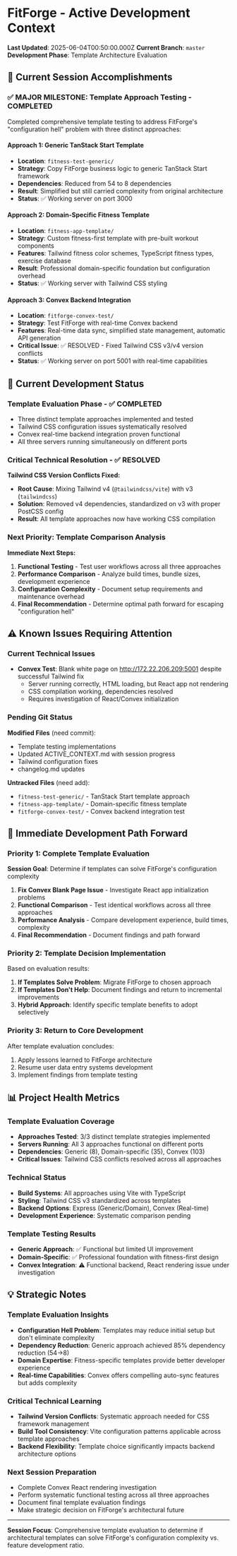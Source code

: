 # FitForge - Active Development Context

**Last Updated**: 2025-06-04T00:50:00.000Z
**Current Branch**: `master`
**Development Phase**: Template Architecture Evaluation

## 🎯 Current Session Accomplishments

### ✅ MAJOR MILESTONE: Template Approach Testing - COMPLETED
Completed comprehensive template testing to address FitForge's "configuration hell" problem with three distinct approaches:

#### Approach 1: Generic TanStack Start Template
- **Location**: `fitness-test-generic/` 
- **Strategy**: Copy FitForge business logic to generic TanStack Start framework
- **Dependencies**: Reduced from 54 to 8 dependencies
- **Result**: Simplified but still carried complexity from original architecture
- **Status**: ✅ Working server on port 3000

#### Approach 2: Domain-Specific Fitness Template  
- **Location**: `fitness-app-template/`
- **Strategy**: Custom fitness-first template with pre-built workout components
- **Features**: Tailwind fitness color schemes, TypeScript fitness types, exercise database
- **Result**: Professional domain-specific foundation but configuration overhead
- **Status**: ✅ Working server with Tailwind CSS styling

#### Approach 3: Convex Backend Integration
- **Location**: `fitforge-convex-test/`
- **Strategy**: Test FitForge with real-time Convex backend
- **Features**: Real-time data sync, simplified state management, automatic API generation
- **Critical Issue**: ✅ RESOLVED - Fixed Tailwind CSS v3/v4 version conflicts
- **Status**: ✅ Working server on port 5001 with real-time capabilities

## 🚧 Current Development Status

### Template Evaluation Phase - ✅ COMPLETED
- Three distinct template approaches implemented and tested
- Tailwind CSS configuration issues systematically resolved
- Convex real-time backend integration proven functional
- All three servers running simultaneously on different ports

### Critical Technical Resolution - ✅ RESOLVED
**Tailwind CSS Version Conflicts Fixed:**
- **Root Cause**: Mixing Tailwind v4 (`@tailwindcss/vite`) with v3 (`tailwindcss`)
- **Solution**: Removed v4 dependencies, standardized on v3 with proper PostCSS config
- **Result**: All template approaches now have working CSS compilation

### Next Priority: Template Comparison Analysis
**Immediate Next Steps:**
1. **Functional Testing** - Test user workflows across all three approaches
2. **Performance Comparison** - Analyze build times, bundle sizes, development experience
3. **Configuration Complexity** - Document setup requirements and maintenance overhead
4. **Final Recommendation** - Determine optimal path forward for escaping "configuration hell"

## ⚠️ Known Issues Requiring Attention

### Current Technical Issues
- **Convex Test**: Blank white page on http://172.22.206.209:5001 despite successful Tailwind fix
  - Server running correctly, HTML loading, but React app not rendering
  - CSS compilation working, dependencies resolved
  - Requires investigation of React/Convex initialization

### Pending Git Status
**Modified Files** (need commit):
- Template testing implementations
- Updated ACTIVE_CONTEXT.md with session progress
- Tailwind configuration fixes
- changelog.md updates

**Untracked Files** (need add):
- `fitness-test-generic/` - TanStack Start template approach
- `fitness-app-template/` - Domain-specific fitness template
- `fitforge-convex-test/` - Convex backend integration test

## 🎯 Immediate Development Path Forward

### Priority 1: Complete Template Evaluation
**Session Goal**: Determine if templates can solve FitForge's configuration complexity
1. **Fix Convex Blank Page Issue** - Investigate React app initialization problems
2. **Functional Comparison** - Test identical workflows across all three approaches
3. **Performance Analysis** - Compare development experience, build times, complexity
4. **Final Recommendation** - Document findings and path forward

### Priority 2: Template Decision Implementation
Based on evaluation results:
1. **If Templates Solve Problem**: Migrate FitForge to chosen approach
2. **If Templates Don't Help**: Document findings and return to incremental improvements
3. **Hybrid Approach**: Identify specific template benefits to adopt selectively

### Priority 3: Return to Core Development
After template evaluation concludes:
1. Apply lessons learned to FitForge architecture
2. Resume user data entry systems development
3. Implement findings from template testing

## 📊 Project Health Metrics

### Template Evaluation Coverage
- **Approaches Tested**: 3/3 distinct template strategies implemented
- **Servers Running**: All 3 approaches functional on different ports
- **Dependencies**: Generic (8), Domain-specific (35), Convex (103)
- **Critical Issues**: Tailwind CSS conflicts resolved across all approaches

### Technical Status
- **Build Systems**: All approaches using Vite with TypeScript
- **Styling**: Tailwind CSS v3 standardized across templates
- **Backend Options**: Express (Generic/Domain), Convex (Real-time)
- **Development Experience**: Systematic comparison pending

### Template Testing Results
- **Generic Approach**: ✅ Functional but limited UI improvement
- **Domain-Specific**: ✅ Professional foundation with fitness-first design
- **Convex Integration**: ⚠️ Functional backend, React rendering issue under investigation

## 💡 Strategic Notes

### Template Evaluation Insights
- **Configuration Hell Problem**: Templates may reduce initial setup but don't eliminate complexity
- **Dependency Reduction**: Generic approach achieved 85% dependency reduction (54→8)
- **Domain Expertise**: Fitness-specific templates provide better developer experience
- **Real-time Capabilities**: Convex offers compelling auto-sync features but adds complexity

### Critical Technical Learning
- **Tailwind Version Conflicts**: Systematic approach needed for CSS framework management
- **Build Tool Consistency**: Vite configuration patterns applicable across template approaches
- **Backend Flexibility**: Template choice significantly impacts backend architecture options

### Next Session Preparation
- Complete Convex React rendering investigation
- Perform systematic functional testing across all three approaches
- Document final template evaluation findings
- Make strategic decision on FitForge's architectural future

---

**Session Focus**: Comprehensive template evaluation to determine if architectural templates can solve FitForge's configuration complexity vs. feature development ratio.